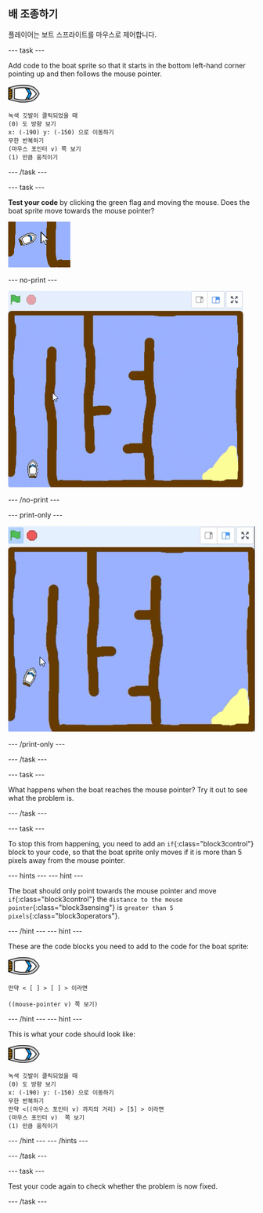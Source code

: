 ## 배 조종하기

플레이어는 보트 스프라이트를 마우스로 제어합니다.

\--- task \---

Add code to the boat sprite so that it starts in the bottom left-hand corner pointing up and then follows the mouse pointer.

![boat-sprite](images/boat_resize.png)

```blocks3
녹색 깃발이 클릭되었을 때
(0) 도 방향 보기
x: (-190) y: (-150) 으로 이동하기
무한 반복하기
(마우스 포인터 v) 쪽 보기
(1) 만큼 움직이기
```

\--- /task \---

\--- task \---

**Test your code** by clicking the green flag and moving the mouse. Does the boat sprite move towards the mouse pointer?

![screenshot](images/boat-mouse.png)

\--- no-print \---

![screenshot](images/boat-pointer-test-anim.gif)

\--- /no-print \---

\--- print-only \---

![screenshot](images/boat-pointer-test-anim.png)

\--- /print-only \---

\--- /task \---

\--- task \---

What happens when the boat reaches the mouse pointer? Try it out to see what the problem is.

\--- /task \---

\--- task \---

To stop this from happening, you need to add an `if`{:class="block3control"} block to your code, so that the boat sprite only moves if it is more than 5 pixels away from the mouse pointer.

\--- hints \--- \--- hint \---

The boat should only point towards the mouse pointer and move `if`{:class="block3control"} the `distance to the mouse pointer`{:class="block3sensing"} is `greater than 5 pixels`{:class="block3operators"}.

\--- /hint \--- \--- hint \---

These are the code blocks you need to add to the code for the boat sprite:

![boat-sprite](images/boat_resize.png)

```blocks3
만약 < [ ] > [ ] > 이라면

((mouse-pointer v) 쪽 보기)
```

\--- /hint \--- \--- hint \---

This is what your code should look like:

![boat-sprite](images/boat_resize.png)

```blocks3
녹색 깃발이 클릭되었을 때
(0) 도 방향 보기
x: (-190) y: (-150) 으로 이동하기
무한 반복하기
만약 <((마우스 포인터 v) 까지의 거리) > [5] > 이라면
(마우스 포인터 v)  쪽 보기
(1) 만큼 움직이기
```

\--- /hint \--- \--- /hints \---

\--- /task \---

\--- task \---

Test your code again to check whether the problem is now fixed.

\--- /task \---